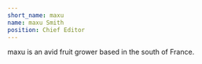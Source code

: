 ```yaml
---
short_name: maxu
name: maxu Smith
position: Chief Editor
---
```

maxu is an avid fruit grower based in the south of France.

